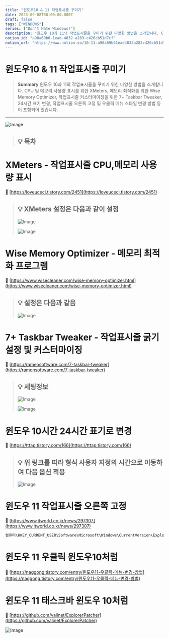 ```yaml
---
title: "윈도우10 & 11 작업표시줄 꾸미기"
date: 2023-09-08T00:00:00.000Z
draft: false
tags: ["WINDOWS"]
series: ["Don't Hate Windows!"]
description: "윈도우 10과 11의 작업표시줄을 꾸미기 위한 다양한 방법을 소개합니다. CPU 및 메모리 사용량 표시를 위한 XMeters, 메모리 최적화를 위한 Wise Memory Optimizer, 작업표시줄 커스터마이징을 위한 7+ Taskbar Tweaker, 24시간 표기 변경, 작업표시줄 오른쪽 고정 및 우클릭 메뉴 스타일 변경 방법 등이 포함되어 있습니다."
notion_id: "a98a69b6-1ead-4832-a283-c426cb51d7cf"
notion_url: "https://www.notion.so/10-11-a98a69b61ead4832a283c426cb51d7cf"
---
```


# 윈도우10 & 11 작업표시줄 꾸미기

> **Summary**
> 윈도우 10과 11의 작업표시줄을 꾸미기 위한 다양한 방법을 소개합니다. CPU 및 메모리 사용량 표시를 위한 XMeters, 메모리 최적화를 위한 Wise Memory Optimizer, 작업표시줄 커스터마이징을 위한 7+ Taskbar Tweaker, 24시간 표기 변경, 작업표시줄 오른쪽 고정 및 우클릭 메뉴 스타일 변경 방법 등이 포함되어 있습니다.

---

![Image](image_c1ffbb94b238.png)

> 💡 **목차**
> ---
>
>

# XMeters - 작업표시줄 CPU,메모리 사용량 표시

🔗 [https://loveuceci.tistory.com/2451](https://loveuceci.tistory.com/2451)

> 💡 **XMeters 설정은 다음과 같이 설정**
> ---
>
> ![Image](image_e91a310541d5.png)
>
> ![Image](image_b97a73d8b639.png)
>
>

# Wise Memory Optimizer - 메모리 최적화 프로그램

🔗 [https://www.wisecleaner.com/wise-memory-optimizer.html](https://www.wisecleaner.com/wise-memory-optimizer.html)

> 💡 **설정은 다음과 같음**
> ---
>
> ![Image](image_c486c40eb9e9.png)
>
>


# **7+ Taskbar Tweaker - 작업표시줄 굵기 설정 및 커스터마이징**

🔗 [https://ramensoftware.com/7-taskbar-tweaker](https://ramensoftware.com/7-taskbar-tweaker)

> 💡 **세팅정보**
> ---
>
> ![Image](image_95caf98bb4ed.png)
>
> ![Image](image_c47ce5fd6857.png)
>
>

# 윈도우 10시간 24시간 표기로 변경

🔗 [https://tttap.tistory.com/166](https://tttap.tistory.com/166)

> 💡 **위 링크를 따라 형식 사용자 지정의 시간으로 이동하여 다음 옵션 적용**
> ---
>
> ![Image](image_b50d3cb4c099.png)
>
>



# 윈도우 11 작업표시줄 오른쪽 고정

🔗 [https://www.itworld.co.kr/news/297307](https://www.itworld.co.kr/news/297307)

```javascript
컴퓨터\HKEY_CURRENT_USER\Software\Microsoft\Windows\CurrentVersion\Explorer\StuckRects3
```


# 윈도우 11 우클릭 윈도우10처럼

🔗 [https://naggong.tistory.com/entry/윈도우11-우클릭-메뉴-변경-방법](https://naggong.tistory.com/entry/윈도우11-우클릭-메뉴-변경-방법)


# 윈도우 11 태스크바 윈도우 10처럼

🔗 [https://github.com/valinet/ExplorerPatcher](https://github.com/valinet/ExplorerPatcher)

![Image](image_e9df55fdf744.png)


